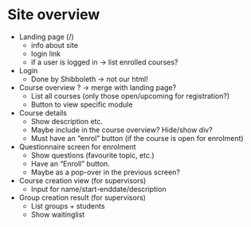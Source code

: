 # Site overview


- Landing page (/)
	- info about site
	- login link
	- if a user is logged in -> list enrolled courses?
- Login
	- Done by Shibboleth -> not our html!
- Course overview ? -> merge with landing page?
	- List all courses (only those open/upcoming for registration?)
	- Button to view specific module
- Course details
	- Show description etc.
	- Maybe include in the course overview? Hide/show div?
	- Must have an “enrol” button (if the course is open for enrolment)
- Questionnaire screen for enrolment
	- Show questions (favourite topic, etc.)
	- Have an “Enroll” button.
	- Maybe as a pop-over in the previous screen?
- Course creation view (for supervisors)
	- Input for name/start-enddate/description
- Group creation result (for supervisors)
	- List groups + students
	- Show waitinglist